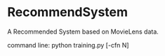 # RecommendSystem
A Recommended System based on MovieLens data.

command line: python training.py [-cfn N]